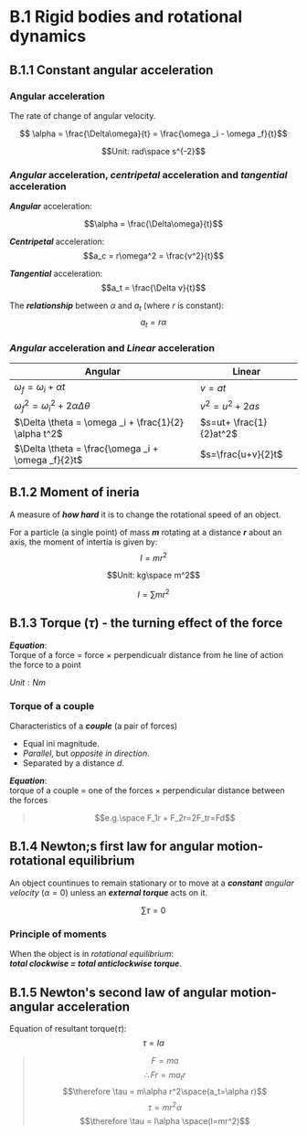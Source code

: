 # B.1 Rigid bodies and rotational dynamics
## B.1.1 Constant angular acceleration  
### Angular acceleration
The rate of change of angular velocity.  

$$ \alpha = \frac{\Delta\omega}{t} = \frac{\omega _i - \omega _f}{t}$$

$$Unit: rad\space s^{-2}$$

### ***Angular*** acceleration, ***centripetal*** acceleration and ***tangential*** acceleration


***Angular*** acceleration:

$$\alpha = \frac{\Delta\omega}{t}$$  

***Centripetal*** acceleration:   
$$a_c = r\omega^2 = \frac{v^2}{t}$$  

***Tangential*** acceleration:
$$a_t = \frac{\Delta v}{t}$$

The ***relationship*** between $\alpha$ and $a_t$ (where $r$ is constant):
$$a_t = r\alpha$$


### ***Angular*** acceleration and ***Linear*** acceleration


|Angular|Linear|
|---|---|
|$\omega _f = \omega _i + \alpha t$|$v=at$|
|$\omega _f^2 = \omega_i^2 + 2\alpha \Delta \theta$|$v^2=u^2+2as$|
|$\Delta \theta = \omega _i + \frac{1}{2} \alpha t^2$|$s=ut+ \frac{1}{2}at^2$|
|$\Delta \theta = \frac{\omega _i + \omega _f}{2}t$|$s=\frac{u+v}{2}t$|


## B.1.2 Moment of ineria
A measure of ***how hard*** it is to change the rotational speed of an object.  

For a particle (a single point) of mass ***m*** rotating at a distance ***r*** about an axis, the moment of intertia is given by: 
$$I = mr^2$$

$$Unit: kg\space m^2$$

$$I = \sum mr^2$$

## B.1.3 Torque ($\tau$) - the turning effect of the force  
***Equation***:   
Torque of a force = force $\times$ perpendicualr distance from he line of action the force to a point

$Unit: Nm$

### Torque of a couple  
Characteristics of a ***couple*** (a pair of forces)
* Equal ini magnitude.  
* *Parallel*, but *opposite in direction*.  
* Separated by a distance $d$.  

***Equation***:  
torque of a couple = one of the forces $\times$ perpendicular distance between the forces
> $$e.g.\space F_1r + F_2r=2F_tr=Fd$$

## B.1.4 Newton;s first law for angular motion-rotational equilibrium  
An object countinues to remain stationary or to move at a ***constant*** *angular velocity* ($\alpha = 0$) unless an ***external torque*** acts on it.  

$$\sum \tau = 0$$

### Principle of moments  
When the object is in *rotational equilibrium*:  
***total clockwise = total anticlockwise torque***. 

## B.1.5 Newton's second law of angular motion-angular acceleration 
Equation of resultant torque($\tau$):
$$\tau = I\alpha$$

>$$F=ma$$
>$$\therefore Fr=ma_tr$$
>$$\therefore \tau = m\alpha r^2\space(a_t=\alpha r)$$
>$$\tau = mr^2\alpha$$
>$$\therefore \tau = I\alpha \space(I=mr^2)$$